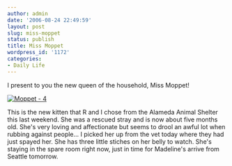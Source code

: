 ```yaml
---
author: admin
date: '2006-08-24 22:49:59'
layout: post
slug: miss-moppet
status: publish
title: Miss Moppet
wordpress_id: '1172'
categories:
- Daily Life
---
```


I present to you the new queen of the household, Miss Moppet!

[![Moppet -
4](http://static.flickr.com/68/224252648_dfae841f90.jpg)](http://www.flickr.com/photos/albill/224252648/ "Photo Sharing")

This is the new kitten that R and I chose from the Alameda Animal
Shelter this last weekend. She was a rescued stray and is now about five
months old. She's very loving and affectionate but seems to drool an
awful lot when rubbing against people... I picked her up from the vet
today where they had just spayed her. She has three little stiches on
her belly to watch. She's staying in the spare room right now, just in
time for Madeline's arrive from Seattle tomorrow.
